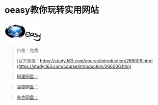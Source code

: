 # oeasy教你玩转实用网站

![img](../../../assets/study163/free/1681250035992779333.png)

> 价格：免费

> [官方链接：https://study.163.com/course/introduction/266006.htm](https://study.163.com/course/introduction/266006.htm)

> [阿里网盘：]()

> [百度网盘：]()

> [夸克网盘：]()
